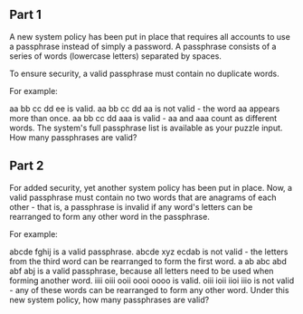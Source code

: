 ## Part 1

A new system policy has been put in place that requires all accounts to use a
passphrase instead of simply a password. A passphrase consists of a series of
words (lowercase letters) separated by spaces.

To ensure security, a valid passphrase must contain no duplicate words.

For example:

aa bb cc dd ee is valid. aa bb cc dd aa is not valid - the word aa appears more
than once. aa bb cc dd aaa is valid - aa and aaa count as different words. The
system's full passphrase list is available as your puzzle input. How many
passphrases are valid?

## Part 2

For added security, yet another system policy has been put in place. Now, a
valid passphrase must contain no two words that are anagrams of each other -
that is, a passphrase is invalid if any word's letters can be rearranged to form
any other word in the passphrase.

For example:

abcde fghij is a valid passphrase. abcde xyz ecdab is not valid - the letters
from the third word can be rearranged to form the first word. a ab abc abd abf
abj is a valid passphrase, because all letters need to be used when forming
another word. iiii oiii ooii oooi oooo is valid. oiii ioii iioi iiio is not
valid - any of these words can be rearranged to form any other word. Under this
new system policy, how many passphrases are valid?
